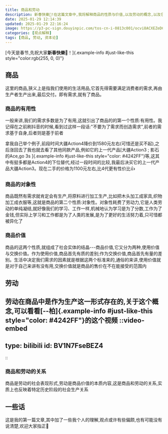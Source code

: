 ```yaml
---
title: 商品和劳动
description: 新春快樂🎉!在这篇文章中,我将解释商品的性质与价值,以及劳动的概念,以及它们之间的关系。
date: 2025-01-29 12:14:39
updated: 2025-01-29 22:16:24
image: https://p3-pc-sign.douyinpic.com/tos-cn-i-0813c001/ocvi8ACXEZeDC0AK2f9LYICZzhAWNBULzAigAA~noop.jpeg?biz_tag=pcweb_cover&card_type=303&column_n=0&from=327834062&lk3s=138a59ce&s=PackSourceEnum_SEARCH&se=false&x-expires=1739365200&x-signature=%2F6Zac0Y0as5%2B30lGzGk6Ocmz4SQ%3D
categories: [观点解释]
tags: [商品, 劳动, 资本论]
---
```


[今天是春节,先祝大家**新春快樂🎉**！]{.example-info #just-like-this style="color:rgb(255, 0, 0)"}
## 商品

这里的商品,狭义上是指我们使用的生活用品,它首先得需要满足消费者的需求,再由生产者生产出来,最后交付。即有需求,就有了商品。

### 商品的有用性

一般来讲,我们的需求多数是为了有用,这就引出了商品的的第一个性质:有用性。我记得在之前刷抖音的时候,看到过这样一段话:"不要为了需求而创造需求",前者的需求基于自身,后者则是基于前者

拿我自己举个例子,前段时间大疆Action4降价到1580元左右(可惜还是买不起),之后涨回去了我也就去看了其他同款产品,例如它的上一代产品[大疆Action3 ; 影石的Ace,go 3s ]{.example-info #just-like-this style="color: #4242FF"}等,这其中有挺多都是Action4的下位替代,经过一段时间的比较,我最后决买它的上一代产品大疆Action3。现在二手的价格为1100元左右,比4代更有性价比👍

### 商品的对象性

商品既然有需求就肯定会有生产,将原料进行加工生产,比如把木头加工成家具,织物加工成衣服等,这就是商品的第二个性质:对象性。对象性耗费了劳动力,它是人类劳动的单纯凝结,就好像我们的学习、工作一样,机械地认为学习是为了分数,工作为了金钱,但实际上学习和工作都是为了人类的发展,是为了更好的生活努力着,只可惜都被异化了

### 商品价值

商品的这两个性质,就组成了社会实体的结晶---商品价值,它又分为两种,使用价值与交换价值。作为使用价值,商品首先有质的差别;作为交换价值,商品首先有量的差别。生活中决定我们需求的因素就是根据这两个标准来的,通俗的来讲,使用价值就是对于自己来讲有没有用,交换价值就是商品的售价在不在能接受的范围内

## 劳动

劳动在商品中是作为生产这一形式存在的,关于这个概念,可以看看[--柏]{.example-info #just-like-this style="color: #4242FF"}的这个视频
::video-embed
---
type: bilibili
id: BV1N7FseBEZ4
---
::
### 商品和劳动的关系

商品是劳动的社会表现形式,劳动是商品价值的本质内容,这是商品和劳动的关系,实质上也反映着特定历史阶段的社会生产关系

## 一些话

这是我的第一篇文章,其中加了一些我个人的理解,观点或许有些偏颇,也有可能没有说清楚,欢迎大家指正🙏